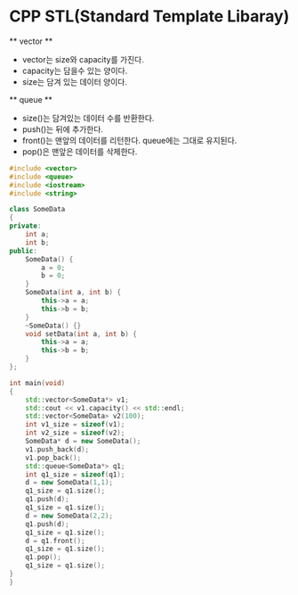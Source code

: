 # CPP STL(Standard Template Libaray)

** vector **

* vector는 size와 capacity를 가진다.
* capacity는 담을수 있는 양이다.
* size는 담겨 있는 데이터 양이다.

** queue **

* size()는 담겨있는 데이터 수를 반환한다.
* push()는 뒤에 추가한다.
* front()는 맨앞의 데이터를 리턴한다. queue에는 그대로 유지된다.
* pop()은 맨앞은 데이터를 삭제한다.


```cpp
#include <vector>
#include <queue>
#include <iostream>
#include <string>

class SomeData 
{
private:
    int a;
    int b;
public:
    SomeData() {
        a = 0;
        b = 0;
    }
    SomeData(int a, int b) {
        this->a = a;
        this->b = b;
    }
    ~SomeData() {}
    void setData(int a, int b) {
        this->a = a;
        this->b = b;
    }
};

int main(void)
{
    std::vector<SomeData*> v1;
    std::cout << v1.capacity() << std::endl;
    std::vector<SomeData> v2(100);
    int v1_size = sizeof(v1);
    int v2_size = sizeof(v2);
    SomeData* d = new SomeData();
    v1.push_back(d);
    v1.pop_back();
    std::queue<SomeData*> q1;
    int q1_size = sizeof(q1);
    d = new SomeData(1,1);
    q1_size = q1.size();
    q1.push(d);
    q1_size = q1.size();
    d = new SomeData(2,2);
    q1.push(d);
    q1_size = q1.size();
    d = q1.front();
    q1_size = q1.size();
    q1.pop();
    q1_size = q1.size();
}
}
```
